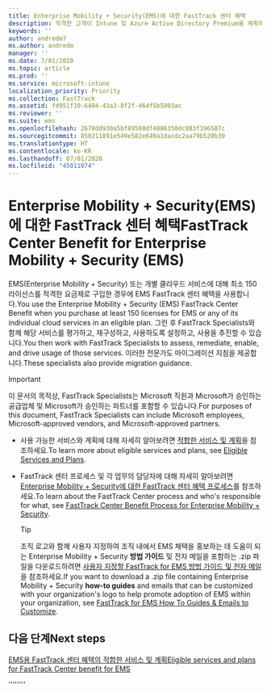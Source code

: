 ```yaml
---
title: Enterprise Mobility + Security(EMS)에 대한 FastTrack 센터 혜택
description: 적격한 고객이 Intune 및 Azure Active Directory Premium을 계획하고 배포할 수 있도록 도와주는 프로그램
keywords: ''
author: andredm7
ms.author: andredm
manager: ''
ms.date: 7/01/2020
ms.topic: article
ms.prod: ''
ms.service: microsoft-intune
localization_priority: Priority
ms.collection: FastTrack
ms.assetid: fd951f10-6404-43a3-8f2f-464f5b5003ac
ms.reviewer: ''
ms.suite: ems
ms.openlocfilehash: 2678dd930a5bf89500df4886350dc883f196587c
ms.sourcegitcommit: 850211891e549e582e649a1dacdc2aa79b520b39
ms.translationtype: HT
ms.contentlocale: ko-KR
ms.lasthandoff: 07/01/2020
ms.locfileid: "45011074"
---
```

# <a name="fasttrack-center-benefit-for-enterprise-mobility--security-ems"></a><span data-ttu-id="0c8c1-103">Enterprise Mobility + Security(EMS)에 대한 FastTrack 센터 혜택</span><span class="sxs-lookup"><span data-stu-id="0c8c1-103">FastTrack Center Benefit for Enterprise Mobility + Security (EMS)</span></span>

<span data-ttu-id="0c8c1-104">EMS(Enterprise Mobility + Security) 또는 개별 클라우드 서비스에 대해 최소 150 라이선스를 적격한 요금제로 구입한 경우에 EMS FastTrack 센터 혜택을 사용합니다.</span><span class="sxs-lookup"><span data-stu-id="0c8c1-104">You use the Enterprise Mobility + Security (EMS) FastTrack Center Benefit when you purchase at least 150 licenses for EMS or any of its individual cloud services in an eligible plan.</span></span> <span data-ttu-id="0c8c1-105">그런 후 FastTrack Specialists와 함께 해당 서비스를 평가하고, 재구성하고, 사용하도록 설정하고, 사용을 추진할 수 있습니다.</span><span class="sxs-lookup"><span data-stu-id="0c8c1-105">You then work with FastTrack Specialists to assess, remediate, enable, and drive usage of those services.</span></span> <span data-ttu-id="0c8c1-106">이러한 전문가도 마이그레이션 지침을 제공합니다.</span><span class="sxs-lookup"><span data-stu-id="0c8c1-106">These specialists also provide migration guidance.</span></span> 

> [!IMPORTANT]
> <span data-ttu-id="0c8c1-107">이 문서의 목적상, FastTrack Specialists는 Microsoft 직원과 Microsoft가 승인하는 공급업체 및 Microsoft가 승인하는 파트너를 포함할 수 있습니다.</span><span class="sxs-lookup"><span data-stu-id="0c8c1-107">For purposes of this document, FastTrack Specialists can include Microsoft employees, Microsoft-approved vendors, and Microsoft-approved partners.</span></span>

- <span data-ttu-id="0c8c1-108">사용 가능한 서비스와 계획에 대해 자세히 알아보려면 [적합한 서비스 및 계획](M365-eligible-services-and-plans.md)을 참조하세요.</span><span class="sxs-lookup"><span data-stu-id="0c8c1-108">To learn more about eligible services and plans, see [Eligible Services and Plans](M365-eligible-services-and-plans.md).</span></span>

- <span data-ttu-id="0c8c1-109">FastTrack 센터 프로세스 및 각 업무의 담당자에 대해 자세히 알아보려면 [Enterprise Mobility + Security에 대한 FastTrack 센터 혜택 프로세스](EMS-fasttrack-process.md)를 참조하세요.</span><span class="sxs-lookup"><span data-stu-id="0c8c1-109">To learn about the FastTrack Center process and who's responsible for what, see [FastTrack Center Benefit Process for Enterprise Mobility + Security](EMS-fasttrack-process.md).</span></span>

    > [!TIP]
    > <span data-ttu-id="0c8c1-110">조직 로고와 함께 사용자 지정하여 조직 내에서 EMS 채택을 홍보하는 데 도움이 되는 Enterprise Mobility + Security **방법 가이드** 및 전자 메일을 포함하는 .zip 파일을 다운로드하려면 [사용자 지정할 FastTrack for EMS 방법 가이드 및 전자 메일](https://gallery.technet.microsoft.com/FastTrack-for-EMS-How-To-f170da4c)을 참조하세요.</span><span class="sxs-lookup"><span data-stu-id="0c8c1-110">If you want to download a .zip file containing Enterprise Mobility + Security **how-to guides** and emails that can be customized with your organization's logo to help promote adoption of EMS within your organization, see [FastTrack for EMS How To Guides & Emails to Customize](https://gallery.technet.microsoft.com/FastTrack-for-EMS-How-To-f170da4c).</span></span>

## <a name="next-steps"></a><span data-ttu-id="0c8c1-111">다음 단계</span><span class="sxs-lookup"><span data-stu-id="0c8c1-111">Next steps</span></span>

[<span data-ttu-id="0c8c1-112">EMS용 FastTrack 센터 혜택의 적합한 서비스 및 계획</span><span class="sxs-lookup"><span data-stu-id="0c8c1-112">Eligible services and plans for FastTrack Center benefit for EMS</span></span>](M365-eligible-services-and-plans.md)

<span data-ttu-id="0c8c1-113">''''</span><span class="sxs-lookup"><span data-stu-id="0c8c1-113">''''</span></span>
